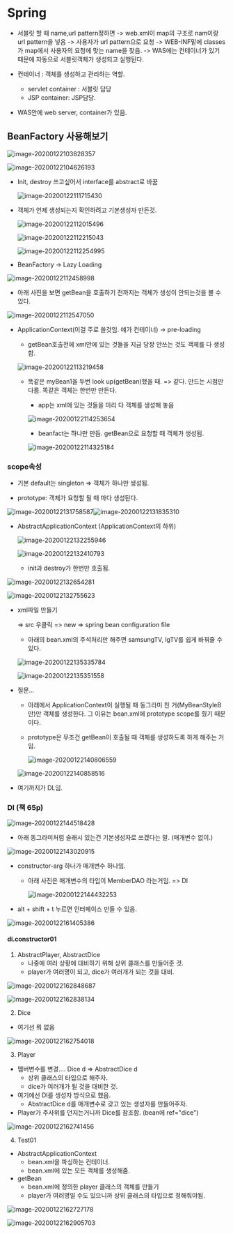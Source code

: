 



# Spring

- 서블릿 할 때 name,url pattern정하면 -> web.xml이 map의 구조로 nam이랑 url pattern을 넣음 -> 사용자가 url pattern으로 요청 -> WEB-INF밑에 classes가 map에서 사용자의 요청에 맞는 name을 찾음. -> WAS에는 컨테이너가 있기 때문에 자동으로 서블릿객체가 생성되고 실행된다.
- 컨테이너 : 객체를 생성하고 관리하는 역할.
  - servlet container : 서블릿 담당
  - JSP container: JSP담당.

- WAS안에 web server, container가 있음.



## BeanFactory 사용해보기

![image-20200122103828357](images/image-20200122103828357.png)

![image-20200122104626193](images/image-20200122104626193.png)



- Init, destroy 쓰고싶어서 interface를 abstract로 바꿈

  ![image-20200122111715430](images/image-20200122111715430.png)

- 객체가 언제 생성되는지 확인하려고 기본생성자 만든것.

  ![image-20200122112015496](images/image-20200122112015496.png)

  ![image-20200122112215043](images/image-20200122112215043.png)

  ![image-20200122112254995](images/image-20200122112254995.png)

- BeanFactory -> Lazy Loading

![image-20200122112458998](images/image-20200122112458998.png)

- 아래 사진을 보면 getBean을 호출하기 전까지는 객체가 생성이 안되는것을 볼 수 있다.

![image-20200122112547050](images/image-20200122112547050.png)

- ApplicationContext(이걸 주로 쓸것임. 얘가 컨테이너) -> pre-loading

  - getBean호출전에 xml안에 있는 것들을 지금 당장 안쓰는 것도 객체를 다 생성함.

  ![image-20200122113219458](images/image-20200122113219458.png)

  - 똑같은 myBean1을 두번 look up(getBean)했을 때. => 같다. 만드는 시점만 다름. 똑같은 객체는 한번만 만든다.

    - app는 xml에 있는 것들을 미리 다 객체를 생성해 놓음

    ![image-20200122114253654](images/image-20200122114253654.png)

    - beanfact는 하나만 만듬. getBean으로 요청할 때 객체가 생성됨.

    ![image-20200122114325184](images/image-20200122114325184.png)

### scope속성

- 기본 default는 singleton => 객체가 하나만 생성됨.

- prototype: 객체가 요청할 될 때 마다 생성된다.

![image-20200122131758587](images/image-20200122131758587.png)![image-20200122131835310](images/image-20200122131835310.png)



- AbstractApplicationContext (ApplicationContext의 하위)

  ![image-20200122132255946](images/image-20200122132255946.png)

  ![image-20200122132410793](images/image-20200122132410793.png)

  - init과 destroy가 한번만 호출됨.

![image-20200122132654281](images/image-20200122132654281.png)

![image-20200122132755623](images/image-20200122132755623.png)



- xml파일 만들기

  => src 우클릭 => new => spring bean configuration file

  - 아래의 bean.xml의 주석처리만 해주면 samsungTV, lgTV를 쉽게 바꿔줄 수 있다. 

  ![image-20200122135335784](images/image-20200122135335784.png)

  ![image-20200122135351558](images/image-20200122135351558.png)

  

- 질문...

  - 아래에서 ApplicationContext이 실행될 때  동그라미 친 거(MyBeanStyleB만)만 객체를 생성한다. 그 이유는 bean.xml에 prototype scope를 줬기 때문이다.

  - prototype은 무조건 getBean이 호출될 때 객체를 생성하도록 하게 해주는 거임.

    ![image-20200122140806559](images/image-20200122140806559.png)

  ![image-20200122140858516](images/image-20200122140858516.png)

- 여기까지가 DL임.



### DI (책 65p)

![image-20200122144518428](images/image-20200122144518428.png)

- 아래 동그라미처럼 슬래시 있는건 기본생성자로 쓰겠다는 말. (매개변수 없이.)

![image-20200122143020915](images/image-20200122143020915.png)

- constructor-arg 하나가 매개변수 하나임.

  - 아래 사진은 매개변수의 타입이 MemberDAO 라는거임. => DI

    ![image-20200122144432253](images/image-20200122144432253.png)

- alt + shift + t 누르면 인터페이스 만들 수 있음.

![image-20200122161405386](images/image-20200122161405386.png)





#### di.constructor01

1. AbstractPlayer, AbstractDice
   - 나중에 여러 상황에 대비하기 위해 상위 클래스를 만들어준 것.
   - player가 여러명이 되고, dice가 여러개가 되는 것을 대비.

![image-20200122162848687](images/image-20200122162848687.png)

![image-20200122162838134](images/image-20200122162838134.png)

2. Dice

- 여기선 뭐 없음

![image-20200122162754018](images/image-20200122162754018.png)

3. Player

- 멤버변수를 변경....  Dice d => AbstractDice d
  - 상위 클래스의 타입으로 해주자.
  - dice가 여러개가 될 것을 대비한 것.
- 여기에선 DI를 생성자 방식으로 했음.
  - AbstractDice d를 매개변수로 갖고 있는 생성자를 만들어주자.
- Player가 주사위를 던지는거니까 Dice를 참조함. (bean에 ref="dice")

![image-20200122162741456](images/image-20200122162741456.png)

4. Test01

- AbstractApplicationContext
  - bean.xml을 파싱하는 컨테이너.
  - bean.xml에 있는 모든 객체를 생성해줌.
- getBean
  - bean.xml에 정의한 player 클래스의 객체를 만들기
  - player가 여러명일 수도 있으니까 상위 클래스의 타입으로 정해줘야됨.

![image-20200122162727178](images/image-20200122162727178.png)

![image-20200122162905703](images/image-20200122162905703.png)